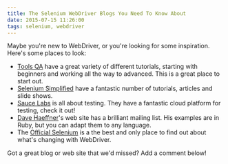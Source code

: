```yaml
---
title: The Selenium WebDriver Blogs You Need To Know About
date: 2015-07-15 11:26:00
tags: selenium, webdriver
---
```

Maybe you're new to WebDriver, or you're looking for some inspiration. Here's some places to look:

* [Tools QA](http://www.toolsqa.com/selenium-webdriver/blog/) have a great variety of different tutorials, starting with beginners and working all the way to advanced. This is a great place to start out.
* [Selenium Simplified](http://seleniumsimplified.com) have a fantastic number of tutorials, articles and slide shows.
* [Sauce Labs](http://sauceio.com) is all about testing. They have a fantastic cloud platform for testing, check it out!
* [Dave Haeffner](http://davehaeffner.com)'s web site has a brilliant mailing list. His examples are in Ruby, but you can adapt them to any language.
* The [Official Selenium](https://seleniumhq.wordpress.com) is a the best and only place to find out about what's changing with WebDriver.

Got a great blog or web site that we'd missed? Add a comment below!
